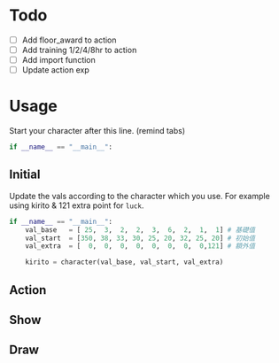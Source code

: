# Todo
- [ ] Add floor_award to action
- [ ] Add training 1/2/4/8hr to action
- [ ] Add import function
- [ ] Update action exp

# Usage
Start your character after this line. (remind tabs)
```python
if __name__ == "__main__":
```
## Initial
Update the vals according to the character which you use. For example using kirito & 121 extra point for `luck`.
```python
if __name__ == "__main__":
    val_base   = [ 25,  3,  2,  2,  3,  6,  2,  1,  1] # 基礎值
    val_start  = [350, 38, 33, 30, 25, 20, 32, 25, 20] # 初始值
    val_extra  = [  0,  0,  0,  0,  0,  0,  0,  0,121] # 額外值

    kirito = character(val_base, val_start, val_extra)
```
## Action
## Show
## Draw